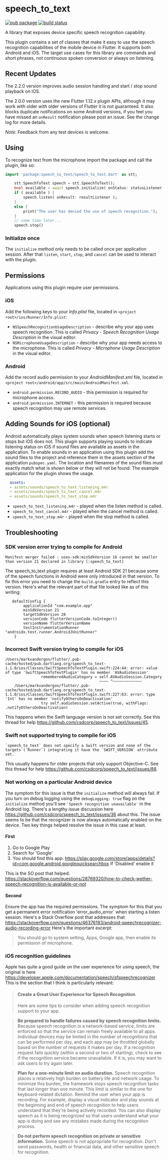 # speech_to_text

[![pub package](https://img.shields.io/badge/pub-v2.3.0-blue)](https://pub.dartlang.org/packages/speech_to_text) [![build status](https://github.com/csdcorp/speech_to_text/workflows/build/badge.svg)](https://github.com/csdcorp/speech_to_text/actions?query=workflow%3Abuild)

A library that exposes device specific speech recognition capability.

This plugin contains a set of classes that make it easy to use the speech recognition 
capabilities of the mobile device in Flutter. It supports both Android and iOS. The 
target use cases for this library are commands and short phrases, not continuous spoken
conversion or always on listening. 

## Recent Updates

The 2.2.0 version improves audio session handling and start / stop sound playback on iOS. 

The 2.0.0 version uses the new Flutter 1.12.x plugin APIs, although it may work with older with
older versions of Flutter it is not guaranteed. It also blocks duplicate notifications on some 
Android versions, if you feel you have missed an `onResult` notification please post an issue. 
See the change log for more details. 

*Note*: Feedback from any test devices is welcome. 

## Using

To recognize text from the microphone import the package and call the plugin, like so: 

```dart
import 'package:speech_to_text/speech_to_text.dart' as stt;

    stt.SpeechToText speech = stt.SpeechToText();
    bool available = await speech.initialize( onStatus: statusListener, onError: errorListener );
    if ( available ) {
        speech.listen( onResult: resultListener );
    }
    else {
        print("The user has denied the use of speech recognition.");
    }
    // some time later...
    speech.stop()
```

### Initialize once
The `initialize` method only needs to be called once per application session. After that `listen`, 
`start`, `stop`, and `cancel` can be used to interact with the plugin. 

## Permissions

Applications using this plugin require user permissions. 
### iOS

Add the following keys to your _Info.plist_ file, located in `<project root>/ios/Runner/Info.plist`:

* `NSSpeechRecognitionUsageDescription` - describe why your app uses speech recognition. This is called _Privacy - Speech Recognition Usage Description_ in the visual editor.
* `NSMicrophoneUsageDescription` - describe why your app needs access to the microphone. This is called _Privacy - Microphone Usage Description_ in the visual editor.

### Android

Add the record audio permission to your _AndroidManifest.xml_ file, located in `<project root>/android/app/src/main/AndroidManifest.xml`.

* `android.permission.RECORD_AUDIO` - this permission is required for microphone access.
* `android.permission.INTERNET` - this permission is required because speech recognition may use remote services.

## Adding Sounds for iOS (optional)

Android automatically plays system sounds when speech listening starts or stops but iOS does not. This plugin supports playing sounds to indicate listening status on iOS if sound files are available as assets in the application. To enable sounds in an application using this plugin add the sound files to the project and reference them in the assets section of the application `pubspec.yaml`. The location and filenames of the sound files must exactly match what 
is shown below or they will not be found. The example application for the plugin shows the usage. 
```yaml
  assets:
  - assets/sounds/speech_to_text_listening.m4r
  - assets/sounds/speech_to_text_cancel.m4r
  - assets/sounds/speech_to_text_stop.m4r
```
* `speech_to_text_listening.m4r` - played when the listen method is called.
* `speech_to_text_cancel.m4r` - played when the cancel method is called.
* `speech_to_text_stop.m4r` - played when the stop method is called.

## Troubleshooting

### SDK version error trying to compile for Android
```
Manifest merger failed : uses-sdk:minSdkVersion 16 cannot be smaller than version 21 declared in library [:speech_to_text] 
```
The speech_to_text plugin requires at least Android SDK 21 because some of the speech functions in Android 
were only introduced in that version. To fix this error you need to change the `build.gradle` entry to reflect
this version. Here's what the relevant part of that file looked like as of this writing:
```
   defaultConfig {
        applicationId "com.example.app"
        minSdkVersion 21
        targetSdkVersion 28
        versionCode flutterVersionCode.toInteger()
        versionName flutterVersionName
        testInstrumentationRunner "androidx.test.runner.AndroidJUnitRunner"
    }
```

### Incorrect Swift version trying to compile for iOS
```
/Users/markvandergon/flutter/.pub-cache/hosted/pub.dartlang.org/speech_to_text-1.1.0/ios/Classes/SwiftSpeechToTextPlugin.swift:224:44: error: value of type 'SwiftSpeechToTextPlugin' has no member 'AVAudioSession'
                rememberedAudioCategory = self.AVAudioSession.Category
                                          ~~~~ ^~~~~~~~~~~~~~
    /Users/markvandergon/flutter/.pub-cache/hosted/pub.dartlang.org/speech_to_text-1.1.0/ios/Classes/SwiftSpeechToTextPlugin.swift:227:63: error: type 'Int' has no member 'notifyOthersOnDeactivation'
                try self.audioSession.setActive(true, withFlags: .notifyOthersOnDeactivation)
```
This happens when the Swift language version is not set correctly. See this thread for help https://github.com/csdcorp/speech_to_text/issues/45.

### Swift not supported trying to compile for iOS
```
`speech_to_text` does not specify a Swift version and none of the targets (`Runner`) integrating it have the `SWIFT_VERSION` attribute set.
```
This usually happens for older projects that only support Objective-C. See this thread for help https://github.com/csdcorp/speech_to_text/issues/88. 

### Not working on a particular Android device
The symptom for this issue is that the `initialize` method will always fail. If you turn on debug logging 
using the `debugLogging: true` flag on the `initialize` method you'll see `'Speech recognition unavailable'`
in the Android log. There's a lengthy issue discussion here https://github.com/csdcorp/speech_to_text/issues/36 
about this. The issue seems to be that the recognizer is now always automatically enabled on the device. Two 
key things helped resolve the issue in this case at least. 

#### First 
1. Go to Google Play
2. Search for 'Google'
3. You should find this app: https://play.google.com/store/apps/details?id=com.google.android.googlequicksearchbox
If 'Disabled' enable it

This is the SO post that helped: https://stackoverflow.com/questions/28769320/how-to-check-wether-speech-recognition-is-available-or-not

#### Second
Ensure the app has the required permissions. The symptom for this that you get a permanent error notification 
 'error_audio_error` when starting a listen session. Here's a Stack Overflow post that addresses that 
 https://stackoverflow.com/questions/46376193/android-speechrecognizer-audio-recording-error
 Here's the important excerpt: 
 >You should go to system setting, Apps, Google app, then enable its permission of microphone. 

### iOS recognition guidelines
Apple has quite a good guide on the user experience for using speech, the original is here 
https://developer.apple.com/documentation/speech/sfspeechrecognizer This is the section  that I think is particularly relevant:

>#### Create a Great User Experience for Speech Recognition
>Here are some tips to consider when adding speech recognition support to your app.

>**Be prepared to handle failures caused by speech recognition limits.** Because speech recognition is a network-based service, limits are enforced so that the service can remain freely available to all apps. Individual devices may be limited in the number of recognitions that can be performed per day, and each app may be throttled globally based on the number of requests it makes per day. If a recognition request fails quickly (within a second or two of starting), check to see if the recognition service became unavailable. If it is, you may want to ask users to try again later.

>**Plan for a one-minute limit on audio duration.** Speech recognition places a relatively high burden on battery life and network usage. To minimize this burden, the framework stops speech recognition tasks that last longer than one minute. This limit is similar to the one for keyboard-related dictation.
Remind the user when your app is recording. For example, display a visual indicator and play sounds at the beginning and end of speech recognition to help users understand that they're being actively recorded. You can also display speech as it is being recognized so that users understand what your app is doing and see any mistakes made during the recognition process.

>**Do not perform speech recognition on private or sensitive information.** Some speech is not appropriate for recognition. Don't send passwords, health or financial data, and other sensitive speech for recognition.
